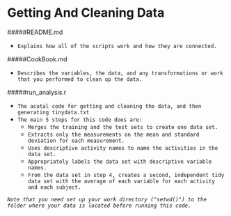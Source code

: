 # Getting And Cleaning Data

#####README.md 
* `Explains how all of the scripts work and how they are connected.`

#####CookBook.md 
* `Describes the variables, the data, and any transformations or work that you performed to clean up the data.`

#####run_analysis.r 
* `The acutal code for getting and cleaning the data, and then generating tinydata.txt`
* `The main 5 steps for this code does are:`
   * `Merges the training and the test sets to create one data set.`
   * `Extracts only the measurements on the mean and standard deviation for each measurement.`
   * `Uses descriptive activity names to name the activities in the data set.`
   * `Appropriately labels the data set with descriptive variable names.`
   * `From the data set in step 4, creates a second, independent tidy data set with the average of each variable for each activity and each subject.`

_`Note that you need set up your work directory ("setwd()") to the folder where your data is located before running this code.`_
